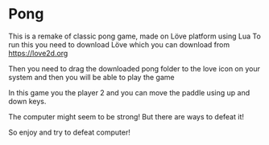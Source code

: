 # Pong
 This is a remake of classic pong game, made on Löve platform using Lua
 To run this you need to download Löve which you can download from https://love2d.org 
 
 Then you need to drag the downloaded pong folder to the love icon on your system and then you will be able to play the game
 
 In this game you the player 2 and you can move the paddle using up and down keys.

The computer might seem to be strong! But there are ways to defeat it!

So enjoy and try to defeat computer!

